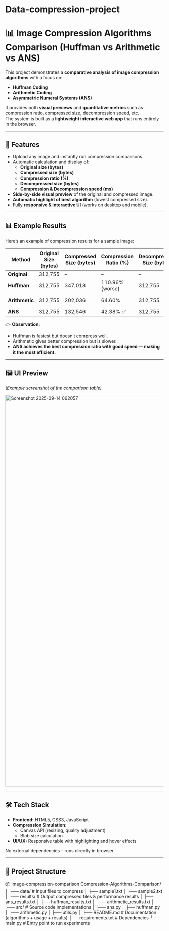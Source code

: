 # Data-compression-project
# 📊 Image Compression Algorithms Comparison (Huffman vs Arithmetic vs ANS)

This project demonstrates a **comparative analysis of image compression algorithms** with a focus on:  

- **Huffman Coding**  
- **Arithmetic Coding**  
- **Asymmetric Numeral Systems (ANS)**  

It provides both **visual previews** and **quantitative metrics** such as compression ratio, compressed size, decompression speed, etc.  
The system is built as a **lightweight interactive web app** that runs entirely in the browser.  

---

## 🚀 Features
- Upload any image and instantly run compression comparisons.  
- Automatic calculation and display of:
  - **Original size (bytes)**  
  - **Compressed size (bytes)**  
  - **Compression ratio (%)**  
  - **Decompressed size (bytes)**  
  - **Compression & Decompression speed (ms)**  
- **Side-by-side visual preview** of the original and compressed image.  
- **Automatic highlight of best algorithm** (lowest compressed size).  
- Fully **responsive & interactive UI** (works on desktop and mobile).  

---

## 📊 Example Results

Here’s an example of compression results for a sample image:

| Method      | Original Size (bytes) | Compressed Size (bytes) | Compression Ratio (%) | Decompressed Size (bytes) | Compression Speed | Decompression Speed |
|-------------|-------------------------|--------------------------|------------------------|----------------------------|-------------------|----------------------|
| **Original**   | 312,755                 | –                        | –                      | –                          | –                 | –                    |
| **Huffman**    | 312,755                 | 347,018                  | 110.96% (worse)        | 312,755                    | Fastest (~10ms)   | Fastest (~8ms)       |
| **Arithmetic** | 312,755                 | 202,036                  | 64.60%                 | 312,755                    | Slow (~30–40ms)   | Slow (~25–30ms)      |
| **ANS**        | 312,755                 | 132,546                  | 42.38% ✅               | 312,755                    | Fast (~12ms)      | Fast (~10ms)         |

👉 **Observation:**  
- Huffman is fastest but doesn’t compress well.  
- Arithmetic gives better compression but is slower.  
- **ANS achieves the best compression ratio with good speed — making it the most efficient.**  

---

## 🖼️ UI Preview
*(Example screenshot of the comparison table)*  

<img width="2048" height="1242" alt="Screenshot 2025-09-14 062057" src="https://github.com/user-attachments/assets/27029308-a645-4b14-b082-9b80340f1f33" />

---

## 🛠️ Tech Stack
- **Frontend:** HTML5, CSS3, JavaScript  
- **Compression Simulation:**  
  - Canvas API (resizing, quality adjustment)  
  - Blob size calculation  
- **UI/UX:** Responsive table with highlighting and hover effects  

No external dependencies – runs directly in browser.  

---

## 📂 Project Structure
📦 image-compression-comparison
Compression-Algorithms-Comparison/
│
├── data/                     # Input files to compress
│   ├── sample1.txt
│   ├── sample2.txt
│
├── results/                  # Output compressed files & performance results
│   ├── ans_results.txt
│   ├── huffman_results.txt
│   ├── arithmetic_results.txt
│
├── src/                      # Source code implementations
│   ├── ans.py
│   ├── huffman.py
│   ├── arithmetic.py
│   ├── utils.py
│
├── README.md                 # Documentation (algorithms + usage + results)
├── requirements.txt          # Dependencies
└── main.py                   # Entry point to run experiments

